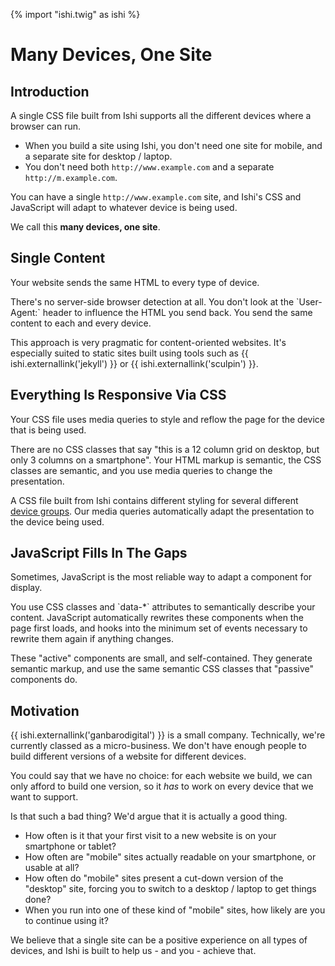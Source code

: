 {% import "ishi.twig" as ishi %}
# Many Devices, One Site

## Introduction

A single CSS file built from Ishi supports all the different devices where a browser can run.

* When you build a site using Ishi, you don't need one site for mobile, and a separate site for desktop / laptop.
* You don't need both `http://www.example.com` and a separate `http://m.example.com`.

You can have a single `http://www.example.com` site, and Ishi's CSS and JavaScript will adapt to whatever device is being used.

We call this __many devices, one site__.

## Single Content

Your website sends the same HTML to every type of device.

<aside class="callout attention" markdown="1">
There's no server-side browser detection at all. You don't look at the `User-Agent:` header to influence the HTML you send back. You send the same content to each and every device.
</aside>

This approach is very pragmatic for content-oriented websites. It's especially suited to static sites built using tools such as {{ ishi.externallink('jekyll') }} or {{ ishi.externallink('sculpin') }}.

## Everything Is Responsive Via CSS

Your CSS file uses media queries to style and reflow the page for the device that is being used.

<aside class="callout attention" markdown="1">
There are no CSS classes that say "this is a 12 column grid on desktop, but only 3 columns on a smartphone". Your HTML markup is semantic, the CSS classes are semantic, and you use media queries to change the presentation.
</aside>

A CSS file built from Ishi contains different styling for several different [device groups](device-groups.html). Our media queries automatically adapt the presentation to the device being used.

## JavaScript Fills In The Gaps

Sometimes, JavaScript is the most reliable way to adapt a component for display.

<aside class="callout attention" markdown="1">
You use CSS classes and `data-*` attributes to semantically describe your content. JavaScript automatically rewrites these components when the page first loads, and hooks into the minimum set of events necessary to rewrite them again if anything changes.
</aside>

These "active" components are small, and self-contained. They generate semantic markup, and use the same semantic CSS classes that "passive" components do.

## Motivation

{{ ishi.externallink('ganbarodigital') }} is a small company. Technically, we're currently classed as a micro-business. We don't have enough people to build different versions of a website for different devices.

You could say that we have no choice: for each website we build, we can only afford to build one version, so it _has_ to work on every device that we want to support.

Is that such a bad thing? We'd argue that it is actually a good thing.

* How often is it that your first visit to a new website is on your smartphone or tablet?
* How often are "mobile" sites actually readable on your smartphone, or usable at all?
* How often do "mobile" sites present a cut-down version of the "desktop" site, forcing you to switch to a desktop / laptop to get things done?
* When you run into one of these kind of "mobile" sites, how likely are you to continue using it?

We believe that a single site can be a positive experience on all types of devices, and Ishi is built to help us - and you - achieve that.
